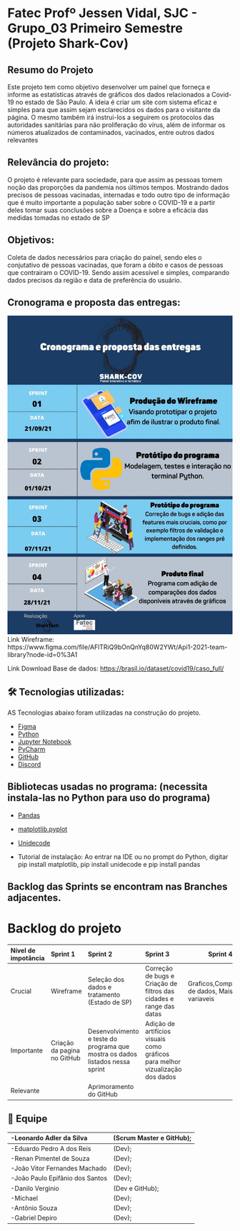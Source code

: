 # Fatec Profº Jessen Vidal, SJC - Grupo_03 Primeiro Semestre (Projeto Shark-Cov)
	
## Resumo do Projeto
<p align="left"> Este projeto tem como objetivo desenvolver um painel que forneça e informe as estatísticas através de gráficos dos dados relacionados a Covid-19 no estado de São Paulo. A ideia é criar um site com sistema eficaz e simples para que assim sejam esclarecidos os dados para o visitante da página. O mesmo também irá instrui-los a seguirem os protocolos das autoridades sanitárias para não proliferação do vírus, além de informar os números atualizados de contaminados, vacinados, entre outros dados relevantes </p>

## Relevância do projeto:
 O projeto é relevante para sociedade, para que assim as pessoas tomem noção das proporções da pandemia nos últimos tempos. Mostrando dados precisos de pessoas vacinadas, internadas e todo outro tipo de informação que é muito importante a população saber sobre o COVID-19 e a partir deles tomar suas conclusões sobre a Doença e sobre a eficácia das medidas tomadas no estado de SP </p>


## Objetivos:
Coleta de dados necessários para criação do painel, sendo eles o conjutativo de pessoas vacinadas, que foram a óbito e casos de pessoas que contrairam o COVID-19. Sendo assim acessível e simples, comparando dados precisos da região e data de preferência do usuário.

## Cronograma e proposta das entregas:
<img src="https://github.com/Daniloel/Projeto-Integrador-2021-2-Grupo3/blob/main/Imagens/crprogram3.jpg">
Link Wireframe:  https://www.figma.com/file/AFlTRiQ9bOnQnYq80W2YWt/Api1-2021-team-library?node-id=0%3A1 

Link Download Base de dados: https://brasil.io/dataset/covid19/caso_full/



## 🛠️ Tecnologias utilizadas:
AS Tecnologias abaixo foram utilizadas na construção do projeto.
- [Figma](http://www.figma.com)
- [Python](https://www.python.org/)
- [Jupyter Notebook](https://jupyter.org/)
- [PyCharm](https://www.jetbrains.com/pt-br/pycharm/download/#section=windows)
- [GitHub](https://github.com/)
- [Discord](https://discord.com/)

## Bibliotecas usadas no programa: (necessita instala-las no Python para uso do programa)
- [Pandas](https://pandas.pydata.org/docs/)
- [matplotlib.pyplot](https://matplotlib.org/)
- [Unidecode](https://pypi.org/project/Unidecode/)

- Tutorial de instalação:
 Ao entrar na IDE ou no prompt do Python, digitar pip install matplotlib, pip install unidecode e pip install pandas


## Backlog das Sprints se encontram nas Branches adjacentes.




<h1 align="Left">Backlog do projeto</h1>
<!--p align="center"-->
<!--h1 align="left"-->

|Nível de impotância|Sprint 1|Sprint 2|Sprint 3|Sprint 4|
|:------------------|:-------|:-------|:-------|---------|
|Crucial            |Wireframe|Seleção dos dados e tratamento (Estado de SP)|Correção de bugs e Criação de filtros das cidades e range das datas|Graficos,Comparação de dados, Mais dados variaveis|
|Importante|Criação da pagina no GitHub|Desenvolvimento e teste do programa que mostra os dados listados nessa sprint|Adição de artifícios visuais como gráficos para melhor vizualização dos dados||
|Relevante||Aprimoramento do GitHub|||
	
## :busts_in_silhouette: Equipe	

|-Leonardo Adler da Silva| (Scrum Master e GitHub);|
|:--|:--|
|-Eduardo Pedro A dos Reis|(Dev);|
|-Renan Pimentel de Souza|(Dev);|
|-João Vitor Fernandes Machado|(Dev);| 
|-João Paulo Epifânio dos Santos|(Dev);| 
|-Danilo Verginio|(Dev e GitHub);|
|-Michael|(Dev);|
|-Antônio Souza|(Dev);| 
|-Gabriel Depiro|(Dev);|
</td>	
	
	
	
	



